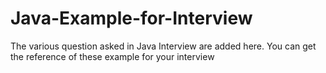 # Java-Example-for-Interview
The various question asked in Java Interview are added here. You can get the reference of these example for your interview
